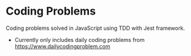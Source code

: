 # Coding Problems

Coding problems solved in JavaScript using TDD with Jest framework. 

* Currently only includes daily coding problems from https://www.dailycodingproblem.com

